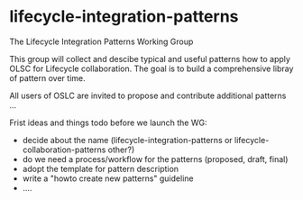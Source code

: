 # lifecycle-integration-patterns
The Lifecycle Integration Patterns Working Group

This group will collect and descibe typical and useful patterns how to apply OLSC for Lifecycle collaboration.
The goal is to build a comprehensive libray of pattern over time.

All users of OSLC are invited to propose and contribute additional patterns
...

Frist ideas and things todo before we launch the WG:
- decide about the name (lifecycle-integration-patterns or lifecycle-collaboration-patterns other?)
- do we need a process/workflow for the patterns (proposed, draft, final)
- adopt the template for pattern description
- write a "howto create new patterns" guideline
- ....
